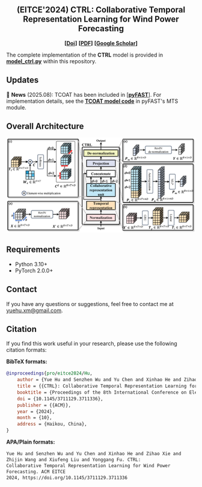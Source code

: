 <div align="center">
  <h2><b> (EITCE'2024) CTRL: Collaborative Temporal Representation Learning for Wind Power Forecasting </b></h2>
</div>

<div align="center">

**[<a href="https://doi.org/10.1145/3711129.3711336">Doi</a>]**
**[<a href="eitce2024-Hu%20(CTRL%20Collaborative%20Temporal%20Representation%20Learning%20for%20Wind%20Power%20Forecasting).pdf">PDF</a>]**
**[<a href="https://scholar.google.com.hk/citations?user=3BZDW4oAAAAJ">Google Scholar</a>]**

</div>

The complete implementation of the **CTRL** model is provided in [**model_ctrl.py**](model_ctrl.py) within this repository.

## Updates

🚩 **News** (2025.08): TCOAT has been included in [[**pyFAST**]](https://github.com/freepose/pyFAST). For implementation
details, see the [**TCOAT model code**](https://github.com/freepose/pyFAST/blob/main/fast/model/mts/coat.py) in pyFAST's
MTS module.

## Overall Architecture

![Model Architecture](model_architecture.png)

## Requirements

- Python 3.10+
- PyTorch 2.0.0+

## Contact

If you have any questions or suggestions, feel free to contact me at [yuehu.xm@gmail.com](yuehu.xm@gmail.com).

## Citation

If you find this work useful in your research, please use the following citation formats:

**BibTeX formats:**

```bibtex
@inproceedings{pro/eitce2024/Hu,
    author = {Yue Hu and Senzhen Wu and Yu Chen and Xinhao He and Zihao Xie and Zhijin Wang and Xiufeng Liu and Yonggang Fu},
    title = {{CTRL}: Collaborative Temporal Representation Learning for Day-ahead Wind Power Forecasting},
    booktitle = {Proceedings of the 8th International Conference on Electronic Information Technology and Computer Engineering},
    doi = {10.1145/3711129.3711336},
    publisher = {{ACM}},
    year = {2024},
    month = {10},
    address = {Haikou, China},
}
```

**APA/Plain formats:**

```
Yue Hu and Senzhen Wu and Yu Chen and Xinhao He and Zihao Xie and Zhijin Wang and Xiufeng Liu and Yonggang Fu. CTRL:
Collaborative Temporal Representation Learning for Wind Power Forecasting. ACM EITCE
2024, https://doi.org/10.1145/3711129.3711336
```
